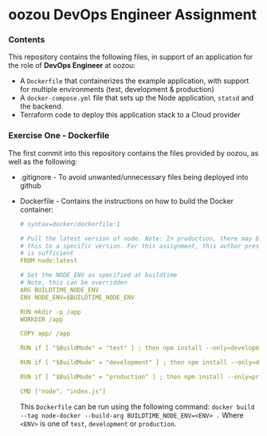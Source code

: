 # oozou DevOps Engineer Assignment

### Contents

This repository contains the following files, in support of an application for the role
of **DevOps Engineer** at oozou:

* A `Dockerfile` that containerizes the example application, with support for multiple 
environments (test, development & production)
* A `docker-compose.yml` file that sets up the Node application, `statsd` and the backend.
* Terraform code to deploy this application stack to a Cloud provider


### Exercise One - Dockerfile

The first commit into this repository contains the files provided by oozou, as well as the following:

* .gitignore - To avoid unwanted/unnecessary files being deployed into github
* Dockerfile - Contains the instructions on how to build the Docker container:
  ```yaml
  # syntax=docker/dockerfile:1
  
  # Pull the latest version of node. Note: In production, there may be valid reasons to pin
  # this to a specific version. For this assignment, this author presumes the latest version
  # is sufficient
  FROM node:latest
  
  # Set the NODE_ENV as specified at buildtime
  # Note, this can be overridden
  ARG BUILDTIME_NODE_ENV
  ENV NODE_ENV=$BUILDTIME_NODE_ENV
  
  RUN mkdir -p /app
  WORKDIR /app
  
  COPY app/ /app
  
  RUN if [ "$BuildMode" = "test" ] ; then npm install --only=development; fi
  
  RUN if [ "$BuildMode" = "development" ] ; then npm install --only=development; fi
  
  RUN if [ "$BuildMode" = "production" ] ; then npm install --only=production; fi
  
  CMD ["node", "index.js"]
  ```
  
    This `Dockerfile` can be run using the following command: `docker build --tag node-docker --build-arg BUILDTIME_NODE_ENV=<ENV> .`
    Where `<ENV>` is one of `test`, `development` or `production`.
